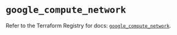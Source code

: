 # `google_compute_network`

Refer to the Terraform Registry for docs: [`google_compute_network`](https://registry.terraform.io/providers/hashicorp/google-beta/6.37.0/docs/resources/google_compute_network).
